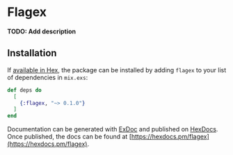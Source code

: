 # Flagex

**TODO: Add description**

## Installation

If [available in Hex](https://hex.pm/docs/publish), the package can be installed
by adding `flagex` to your list of dependencies in `mix.exs`:

```elixir
def deps do
  [
    {:flagex, "~> 0.1.0"}
  ]
end
```

Documentation can be generated with [ExDoc](https://github.com/elixir-lang/ex_doc)
and published on [HexDocs](https://hexdocs.pm). Once published, the docs can
be found at [https://hexdocs.pm/flagex](https://hexdocs.pm/flagex).

